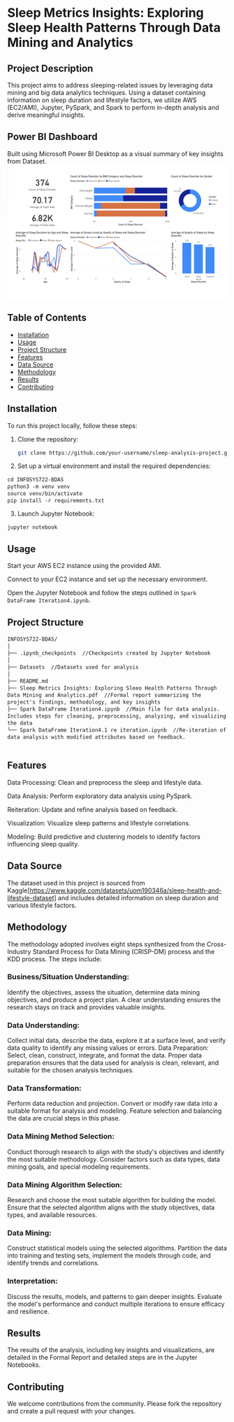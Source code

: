 # Sleep Metrics Insights: Exploring Sleep Health Patterns Through Data Mining and Analytics

## Project Description
This project aims to address sleeping-related issues by leveraging data mining and big data analytics techniques. Using a dataset containing information on sleep duration and lifestyle factors, we utilize AWS (EC2/AMI), Jupyter, PySpark, and Spark to perform in-depth analysis and derive meaningful insights.

## Power BI Dashboard
Built using Microsoft Power BI Desktop as a visual summary of key insights from Dataset.
![Power BI Dashboard](powerbi_dashboard.png)

## Table of Contents
- [Installation](#installation)
- [Usage](#usage)
- [Project Structure](#project-structure)
- [Features](#features)
- [Data Source](#data-source)
- [Methodology](#methodology)
- [Results](#results)
- [Contributing](#contributing)


## Installation
To run this project locally, follow these steps:

1. Clone the repository:
   ```bash
   git clone https://github.com/your-username/sleep-analysis-project.git

2. Set up a virtual environment and install the required dependencies:

```
cd INFOSYS722-BDAS
python3 -m venv venv
source venv/bin/activate
pip install -r requirements.txt
```

3. Launch Jupyter Notebook:

```
jupyter notebook
```

## Usage

Start your AWS EC2 instance using the provided AMI.

Connect to your EC2 instance and set up the necessary environment.

Open the Jupyter Notebook and follow the steps outlined in `Spark DataFrame Iteration4.ipynb`.

## Project Structure

```
INFOSYS722-BDAS/
│
├── .ipynb_checkpoints  //Checkpoints created by Jupyter Notebook
│
├── Datasets  //Datasets used for analysis
│
├── README.md
├── Sleep Metrics Insights: Exploring Sleeo Health Patterns Through Data Mining and Analytics.pdf  //Formal report summarizing the project's findings, methodology, and key insights
├── Spark DataFrame Iteration4.ipynb  //Main file for data analysis. Includes steps for cleaning, preprocessing, analyzing, and visualizing the data
└── Spark DataFrame Iteration4.1 re iteration.ipynb  //Re-iteration of data analysis with modified attributes based on feedback.
 
```

## Features
Data Processing: Clean and preprocess the sleep and lifestyle data.

Data Analysis: Perform exploratory data analysis using PySpark.

Reiteration: Update and refine analysis based on feedback.

Visualization: Visualize sleep patterns and lifestyle correlations.

Modeling: Build predictive and clustering models to identify factors influencing sleep quality.

## Data Source
The dataset used in this project is sourced from Kaggle[https://www.kaggle.com/datasets/uom190346a/sleep-health-and-lifestyle-dataset] and includes detailed information on sleep duration and various lifestyle factors.

## Methodology
The methodology adopted involves eight steps synthesized from the Cross-Industry Standard Process for Data Mining (CRISP-DM) process and the KDD process. The steps include:

### Business/Situation Understanding: 
Identify the objectives, assess the situation, determine data mining objectives, and produce a project plan. A clear understanding ensures the research stays on track and provides valuable insights.

### Data Understanding: 
Collect initial data, describe the data, explore it at a surface level, and verify data quality to identify any missing values or errors.
Data Preparation: Select, clean, construct, integrate, and format the data. Proper data preparation ensures that the data used for analysis is clean, relevant, and suitable for the chosen analysis techniques.
### Data Transformation: 
Perform data reduction and projection. Convert or modify raw data into a suitable format for analysis and modeling. Feature selection and balancing the data are crucial steps in this phase.
### Data Mining Method Selection: 
Conduct thorough research to align with the study's objectives and identify the most suitable methodology. Consider factors such as data types, data mining goals, and special modeling requirements.
### Data Mining Algorithm Selection: 
Research and choose the most suitable algorithm for building the model. Ensure that the selected algorithm aligns with the study objectives, data types, and available resources.
### Data Mining: 
Construct statistical models using the selected algorithms. Partition the data into training and testing sets, implement the models through code, and identify trends and correlations.
### Interpretation: 
Discuss the results, models, and patterns to gain deeper insights. Evaluate the model's performance and conduct multiple iterations to ensure efficacy and resilience.

## Results
The results of the analysis, including key insights and visualizations, are detailed in the Formal Report and detailed steps are in the Jupyter Notebooks.

## Contributing
We welcome contributions from the community. Please fork the repository and create a pull request with your changes.









